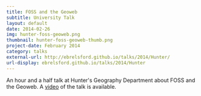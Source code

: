 ```yaml
---
title: FOSS and the Geoweb
subtitle: University Talk
layout: default
date: 2014-02-26
img: hunter-foss-geoweb.png
thumbnail: hunter-foss-geoweb-thumb.png
project-date: February 2014
category: talks
external-url: http://ebrelsford.github.io/talks/2014/Hunter/
url-display: ebrelsford.github.io/talks/2014/Hunter
---
```


An hour and a half talk at Hunter's Geography Department about FOSS and the Geoweb. A [video](https://www.youtube.com/watch?v=ngNLvbfup3g) of the talk is available.
